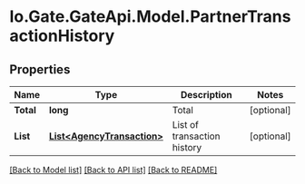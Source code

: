 
# Io.Gate.GateApi.Model.PartnerTransactionHistory

## Properties

Name | Type | Description | Notes
------------ | ------------- | ------------- | -------------
**Total** | **long** | Total | [optional] 
**List** | [**List&lt;AgencyTransaction&gt;**](AgencyTransaction.md) | List of transaction history | [optional] 

[[Back to Model list]](../README.md#documentation-for-models)
[[Back to API list]](../README.md#documentation-for-api-endpoints)
[[Back to README]](../README.md)
